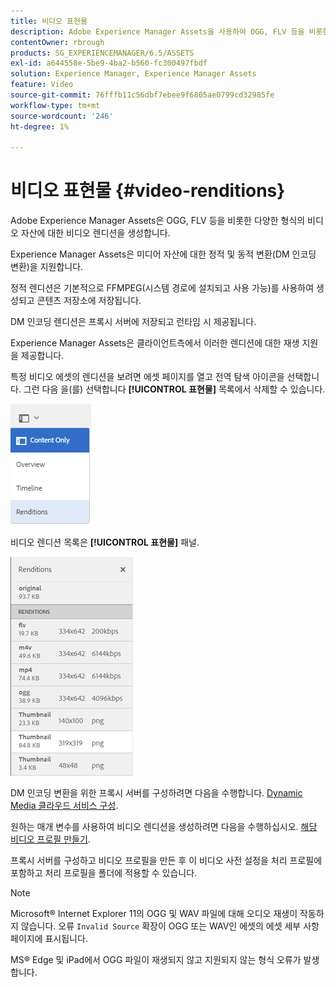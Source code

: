 ```yaml
---
title: 비디오 표현물
description: Adobe Experience Manager Assets을 사용하여 OGG, FLV 등을 비롯한 다양한 형식의 비디오 자산에 대한 비디오 렌디션을 생성하는 방법을 알아봅니다.
contentOwner: rbrough
products: SG_EXPERIENCEMANAGER/6.5/ASSETS
exl-id: a644558e-5be9-4ba2-b560-fc300497fbdf
solution: Experience Manager, Experience Manager Assets
feature: Video
source-git-commit: 76fffb11c56dbf7ebee9f6805ae0799cd32985fe
workflow-type: tm+mt
source-wordcount: '246'
ht-degree: 1%

---
```


# 비디오 표현물 {#video-renditions}

Adobe Experience Manager Assets은 OGG, FLV 등을 비롯한 다양한 형식의 비디오 자산에 대한 비디오 렌디션을 생성합니다.

Experience Manager Assets은 미디어 자산에 대한 정적 및 동적 변환(DM 인코딩 변환)을 지원합니다.

정적 렌디션은 기본적으로 FFMPEG(시스템 경로에 설치되고 사용 가능)를 사용하여 생성되고 콘텐츠 저장소에 저장됩니다.

DM 인코딩 렌디션은 프록시 서버에 저장되고 런타임 시 제공됩니다.

Experience Manager Assets은 클라이언트측에서 이러한 렌디션에 대한 재생 지원을 제공합니다.

특정 비디오 에셋의 렌디션을 보려면 에셋 페이지를 열고 전역 탐색 아이콘을 선택합니다. 그런 다음 을(를) 선택합니다 **[!UICONTROL 표현물]** 목록에서 삭제할 수 있습니다.

![chlimage_1-478](assets/chlimage_1-478.png)

비디오 렌디션 목록은 **[!UICONTROL 표현물]** 패널.

![chlimage_1-479](assets/chlimage_1-479.png)

DM 인코딩 변환을 위한 프록시 서버를 구성하려면 다음을 수행합니다. [Dynamic Media 클라우드 서비스 구성](config-dynamic.md).

원하는 매개 변수를 사용하여 비디오 렌디션을 생성하려면 다음을 수행하십시오. [해당 비디오 프로필 만들기](video-profiles.md).

프록시 서버를 구성하고 비디오 프로필을 만든 후 이 비디오 사전 설정을 처리 프로필에 포함하고 처리 프로필을 폴더에 적용할 수 있습니다.

>[!NOTE]
>
>Microsoft® Internet Explorer 11의 OGG 및 WAV 파일에 대해 오디오 재생이 작동하지 않습니다. 오류 `Invalid Source` 확장이 OGG 또는 WAV인 에셋의 에셋 세부 사항 페이지에 표시됩니다.
>
>MS® Edge 및 iPad에서 OGG 파일이 재생되지 않고 지원되지 않는 형식 오류가 발생합니다.
